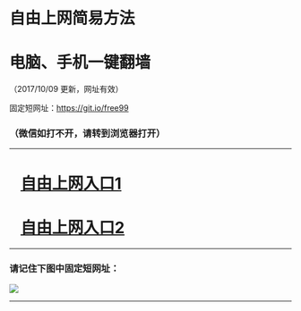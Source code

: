 ﻿# 自由上网简易方法

# 电脑、手机一键翻墙

（2017/10/09 更新，网址有效）

固定短网址：https://git.io/free99

### （微信如打不开，请转到浏览器打开）


***





# &nbsp;&nbsp; <a href="http://ft2059232182.fwq-tz-1001.info/fwqtz01.html?t=100900117638 " target="_blank">自由上网入口1</a>
# &nbsp;&nbsp; <a href="http://ft2878428780.fwq-tz-1002.info/fwqtz02.html?t=100900118102 " target="_blank">自由上网入口2</a>
***

### 请记住下图中固定短网址：

<img src="https://s3-us-west-2.amazonaws.com/fwq-1001/yjfq-20170905okok.png" /> 


***

